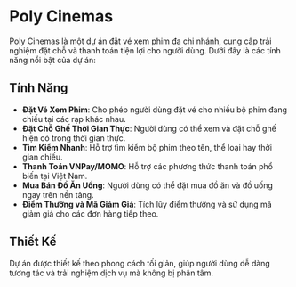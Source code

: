 # Poly Cinemas

Poly Cinemas là một dự án đặt vé xem phim đa chi nhánh, cung cấp trải nghiệm đặt chỗ và thanh toán tiện lợi cho người dùng. Dưới đây là các tính năng nổi bật của dự án:

## Tính Năng

- **Đặt Vé Xem Phim**: Cho phép người dùng đặt vé cho nhiều bộ phim đang chiếu tại các rạp khác nhau.
- **Đặt Chỗ Ghế Thời Gian Thực**: Người dùng có thể xem và đặt chỗ ghế hiện có trong thời gian thực.
- **Tìm Kiếm Nhanh**: Hỗ trợ tìm kiếm bộ phim theo tên, thể loại hay thời gian chiếu.
- **Thanh Toán VNPay/MOMO**: Hỗ trợ các phương thức thanh toán phổ biến tại Việt Nam.
- **Mua Bán Đồ Ăn Uống**: Người dùng có thể đặt mua đồ ăn và đồ uống ngay trên nền tảng.
- **Điểm Thưởng và Mã Giảm Giá**: Tích lũy điểm thưởng và sử dụng mã giảm giá cho các đơn hàng tiếp theo.

## Thiết Kế

Dự án được thiết kế theo phong cách tối giản, giúp người dùng dễ dàng tương tác và trải nghiệm dịch vụ mà không bị phân tâm.
